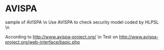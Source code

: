 # AVISPA
sample of AVISPA \n
Use AVISPA to check security model coded by HLPSL \n

According to http://www.avispa-project.org/ \n
Test on http://www.avispa-project.org/web-interface/basic.php
